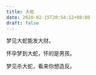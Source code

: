 ```yaml
---
title: 大蛇
date: 2020-02-15T20:54:12+08:00
draft: false
---
```


梦见大蛇能发大财。

怀孕梦到大蛇，怀的是男孩。

梦见杀大蛇，看来你想造反。

